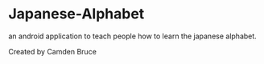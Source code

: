 # Japanese-Alphabet

an android application to teach people how to learn the japanese alphabet.

Created by Camden Bruce
